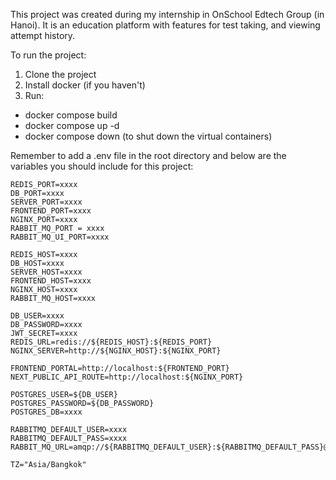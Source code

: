 This project was created during my internship in OnSchool Edtech Group (in Hanoi). It is an education platform with features for test taking, and viewing attempt history.

To run the project:
1. Clone the project
2. Install docker (if you haven't)
3. Run:
- docker compose build
- docker compose up -d
- docker compose down (to shut down the virtual containers)

Remember to add a .env file in the root directory and below are the variables you should include for this project:
```
REDIS_PORT=xxxx
DB_PORT=xxxx
SERVER_PORT=xxxx
FRONTEND_PORT=xxxx
NGINX_PORT=xxxx
RABBIT_MQ_PORT = xxxx
RABBIT_MQ_UI_PORT=xxxx

REDIS_HOST=xxxx
DB_HOST=xxxx
SERVER_HOST=xxxx
FRONTEND_HOST=xxxx
NGINX_HOST=xxxx
RABBIT_MQ_HOST=xxxx

DB_USER=xxxx
DB_PASSWORD=xxxx
JWT_SECRET=xxxx
REDIS_URL=redis://${REDIS_HOST}:${REDIS_PORT}
NGINX_SERVER=http://${NGINX_HOST}:${NGINX_PORT}

FRONTEND_PORTAL=http://localhost:${FRONTEND_PORT}
NEXT_PUBLIC_API_ROUTE=http://localhost:${NGINX_PORT}

POSTGRES_USER=${DB_USER}
POSTGRES_PASSWORD=${DB_PASSWORD}
POSTGRES_DB=xxxx

RABBITMQ_DEFAULT_USER=xxxx
RABBITMQ_DEFAULT_PASS=xxxx
RABBIT_MQ_URL=amqp://${RABBITMQ_DEFAULT_USER}:${RABBITMQ_DEFAULT_PASS}@${RABBIT_MQ_HOST}:${RABBIT_MQ_PORT}

TZ="Asia/Bangkok"
```
